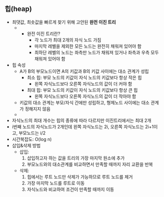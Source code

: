 ## 힙(heap)
+ 최댓값, 최솟값을 빠르게 찾기 위해 고안된 <b>완전 이진 트리</b> 
    + * 완전 이진 트리란? 
        + 각 노드가 최대 2개의 자식 노드 가짐
        + 마지막 레벨을 제외한 모든 노드는 완전히 채워져 있어야 함
        + 최하단 레벨의 노드는 좌측만 노드가 채워져 있거나 좌측과 우측 모두 채워져 있어야 함
+ 힙 속성
    + A가 B의 부모노드이면 A의 키값과 B의 키값 사이에는 대소 관계가 성립
        + 최소 힙: 부모 노드의 키값이 자식 노드의 키값보다 항상 작은 힙
            + 왼쪽 자식노드보다 오른쪽 자식노드의 값이 더 커야 함
        + 최대 힙: 부모 노드의 키값이 자식 노드의 키값보다 항상 큰 힙
            + 왼쪽 자식노드보다 오른쪽 자식노드의 값이 더 작아야 함
    + 키값의 대소 관계는 부모/자식 간에만 성립하고, 형제노드 사이에는 대소 관계가 정해지지 않음
    + 
+ 자식노드의 최대 개수는 힙의 종류에 따라 다르지만 이진트리에서는 최대 2개
+ i번째 노드의 자식노드가 2개인데 왼쪽 자식노드는 2i, 오른쪽 자식노드는 2i+1이고, 부모노드는 i/2
+ 시간복잡도: O(log n)
+ 삽입&삭제 방법
    + 삽입:   
        1. 삽입하고자 하는 값을 트리의 가장 마지막 원소에 추가
        2. 부모노드와의 대소관계를 비교하면서 만족할 때까지 자리 교환을 반복
    + 삭제:
        1. 힙에서는 루트 노드만 삭제가 가능하므로 루트 노드를 제거
        2. 가장 마지막 노드를 루트로 이동
        3. 자식노드와 비교하여 조건이 만족할 때까지 이동

